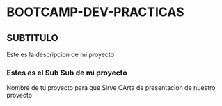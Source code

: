 # BOOTCAMP-DEV-PRACTICAS
## SUBTITULO

Este es la descripcion de mi proyecto

### Estes es el Sub Sub de mi proyecto

Nombre de tu proyecto
para que Sirve
CArta de presentacion de nuestro proyecto 
